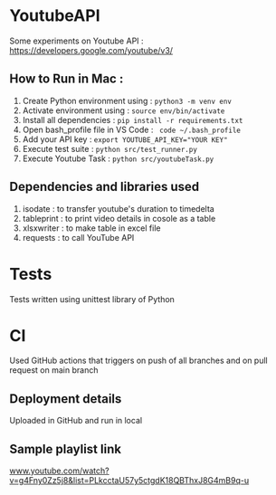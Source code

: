 # YoutubeAPI
Some experiments on Youtube API : https://developers.google.com/youtube/v3/


## How to Run in Mac :

1. Create Python environment using : ```python3 -m venv env```
2. Activate environment using : ```source env/bin/activate```
3. Install all dependencies : ```pip install -r requirements.txt```
4. Open bash_profile file in VS Code : ``` code ~/.bash_profile```
5. Add your API key : ```export YOUTUBE_API_KEY="YOUR KEY"```
6. Execute test suite : ```python src/test_runner.py```
7. Execute Youtube Task : ```python src/youtubeTask.py```

## Dependencies and libraries used
1. isodate : to transfer youtube's duration to timedelta
2. tableprint : to print video details in cosole as a table
3. xlsxwriter : to make table in excel file
4. requests : to call YouTube API

# Tests
Tests written using unittest library of Python

# CI
Used GitHub actions that triggers on push of all branches and on pull request on main branch

## Deployment details
Uploaded in GitHub and run in local

## Sample playlist link
www.youtube.com/watch?v=g4Fny0Zz5j8&list=PLkcctaU57y5ctgdK18QBThxJ8G4mB9q-u